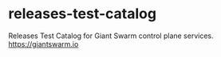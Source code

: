# releases-test-catalog
Releases Test Catalog for Giant Swarm control plane services. https://giantswarm.io

